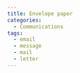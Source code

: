 ```yaml
---
title: Envelope paper
categories:
  - Communications
tags:
  - email
  - message
  - mail
  - letter
---
```

